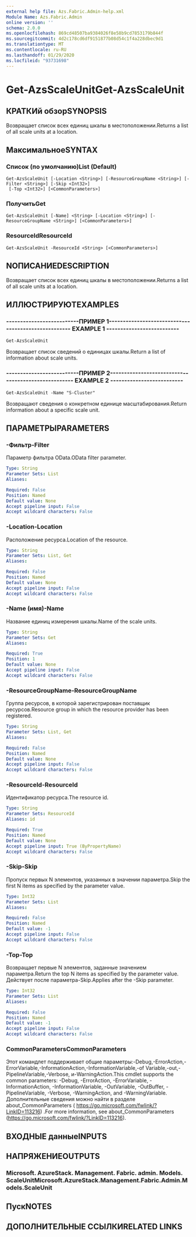 ```yaml
---
external help file: Azs.Fabric.Admin-help.xml
Module Name: Azs.Fabric.Admin
online version: ''
schema: 2.0.0
ms.openlocfilehash: 869cd48507ba9384026f8e58b9cd7853179b844f
ms.sourcegitcommit: 4d2c178cd6df9151877b08d54c1f4a228dbec9d1
ms.translationtype: MT
ms.contentlocale: ru-RU
ms.lasthandoff: 01/29/2020
ms.locfileid: "93731698"
---
```

# <span data-ttu-id="585b4-101">Get-AzsScaleUnit</span><span class="sxs-lookup"><span data-stu-id="585b4-101">Get-AzsScaleUnit</span></span>

## <span data-ttu-id="585b4-102">КРАТКИй обзор</span><span class="sxs-lookup"><span data-stu-id="585b4-102">SYNOPSIS</span></span>
<span data-ttu-id="585b4-103">Возвращает список всех единиц шкалы в местоположении.</span><span class="sxs-lookup"><span data-stu-id="585b4-103">Returns a list of all scale units at a location.</span></span>

## <span data-ttu-id="585b4-104">Максимальное</span><span class="sxs-lookup"><span data-stu-id="585b4-104">SYNTAX</span></span>

### <span data-ttu-id="585b4-105">Список (по умолчанию)</span><span class="sxs-lookup"><span data-stu-id="585b4-105">List (Default)</span></span>
```
Get-AzsScaleUnit [-Location <String>] [-ResourceGroupName <String>] [-Filter <String>] [-Skip <Int32>]
 [-Top <Int32>] [<CommonParameters>]
```

### <span data-ttu-id="585b4-106">Получить</span><span class="sxs-lookup"><span data-stu-id="585b4-106">Get</span></span>
```
Get-AzsScaleUnit [-Name] <String> [-Location <String>] [-ResourceGroupName <String>] [<CommonParameters>]
```

### <span data-ttu-id="585b4-107">ResourceId</span><span class="sxs-lookup"><span data-stu-id="585b4-107">ResourceId</span></span>
```
Get-AzsScaleUnit -ResourceId <String> [<CommonParameters>]
```

## <span data-ttu-id="585b4-108">NОПИСАНИЕ</span><span class="sxs-lookup"><span data-stu-id="585b4-108">DESCRIPTION</span></span>
<span data-ttu-id="585b4-109">Возвращает список всех единиц шкалы в местоположении.</span><span class="sxs-lookup"><span data-stu-id="585b4-109">Returns a list of all scale units at a location.</span></span>

## <span data-ttu-id="585b4-110">ИЛЛЮСТРИРУЮТ</span><span class="sxs-lookup"><span data-stu-id="585b4-110">EXAMPLES</span></span>

### <span data-ttu-id="585b4-111">--------------------------ПРИМЕР 1--------------------------</span><span class="sxs-lookup"><span data-stu-id="585b4-111">-------------------------- EXAMPLE 1 --------------------------</span></span>
```
Get-AzsScaleUnit
```

<span data-ttu-id="585b4-112">Возвращает список сведений о единицах шкалы.</span><span class="sxs-lookup"><span data-stu-id="585b4-112">Return a list of information about scale units.</span></span>

### <span data-ttu-id="585b4-113">--------------------------ПРИМЕР 2--------------------------</span><span class="sxs-lookup"><span data-stu-id="585b4-113">-------------------------- EXAMPLE 2 --------------------------</span></span>
```
Get-AzsScaleUnit -Name "S-Cluster"
```

<span data-ttu-id="585b4-114">Возвращают сведения о конкретном единице масштабирования.</span><span class="sxs-lookup"><span data-stu-id="585b4-114">Return information about a specific scale unit.</span></span>

## <span data-ttu-id="585b4-115">ПАРАМЕТРЫ</span><span class="sxs-lookup"><span data-stu-id="585b4-115">PARAMETERS</span></span>

### <span data-ttu-id="585b4-116">-Фильтр</span><span class="sxs-lookup"><span data-stu-id="585b4-116">-Filter</span></span>
<span data-ttu-id="585b4-117">Параметр фильтра OData.</span><span class="sxs-lookup"><span data-stu-id="585b4-117">OData filter parameter.</span></span>

```yaml
Type: String
Parameter Sets: List
Aliases: 

Required: False
Position: Named
Default value: None
Accept pipeline input: False
Accept wildcard characters: False
```

### <span data-ttu-id="585b4-118">-Location</span><span class="sxs-lookup"><span data-stu-id="585b4-118">-Location</span></span>
<span data-ttu-id="585b4-119">Расположение ресурса.</span><span class="sxs-lookup"><span data-stu-id="585b4-119">Location of the resource.</span></span>

```yaml
Type: String
Parameter Sets: List, Get
Aliases: 

Required: False
Position: Named
Default value: None
Accept pipeline input: False
Accept wildcard characters: False
```

### <span data-ttu-id="585b4-120">-Name (имя)</span><span class="sxs-lookup"><span data-stu-id="585b4-120">-Name</span></span>
<span data-ttu-id="585b4-121">Название единиц измерения шкалы.</span><span class="sxs-lookup"><span data-stu-id="585b4-121">Name of the scale units.</span></span>

```yaml
Type: String
Parameter Sets: Get
Aliases: 

Required: True
Position: 1
Default value: None
Accept pipeline input: False
Accept wildcard characters: False
```

### <span data-ttu-id="585b4-122">-ResourceGroupName</span><span class="sxs-lookup"><span data-stu-id="585b4-122">-ResourceGroupName</span></span>
<span data-ttu-id="585b4-123">Группа ресурсов, в которой зарегистрирован поставщик ресурсов.</span><span class="sxs-lookup"><span data-stu-id="585b4-123">Resource group in which the resource provider has been registered.</span></span>

```yaml
Type: String
Parameter Sets: List, Get
Aliases: 

Required: False
Position: Named
Default value: None
Accept pipeline input: False
Accept wildcard characters: False
```

### <span data-ttu-id="585b4-124">-ResourceId</span><span class="sxs-lookup"><span data-stu-id="585b4-124">-ResourceId</span></span>
<span data-ttu-id="585b4-125">Идентификатор ресурса.</span><span class="sxs-lookup"><span data-stu-id="585b4-125">The resource id.</span></span>

```yaml
Type: String
Parameter Sets: ResourceId
Aliases: id

Required: True
Position: Named
Default value: None
Accept pipeline input: True (ByPropertyName)
Accept wildcard characters: False
```

### <span data-ttu-id="585b4-126">-Skip</span><span class="sxs-lookup"><span data-stu-id="585b4-126">-Skip</span></span>
<span data-ttu-id="585b4-127">Пропуск первых N элементов, указанных в значении параметра.</span><span class="sxs-lookup"><span data-stu-id="585b4-127">Skip the first N items as specified by the parameter value.</span></span>

```yaml
Type: Int32
Parameter Sets: List
Aliases: 

Required: False
Position: Named
Default value: -1
Accept pipeline input: False
Accept wildcard characters: False
```

### <span data-ttu-id="585b4-128">-Top</span><span class="sxs-lookup"><span data-stu-id="585b4-128">-Top</span></span>
<span data-ttu-id="585b4-129">Возвращает первые N элементов, заданные значением параметра.</span><span class="sxs-lookup"><span data-stu-id="585b4-129">Return the top N items as specified by the parameter value.</span></span>
<span data-ttu-id="585b4-130">Действует после параметра-Skip.</span><span class="sxs-lookup"><span data-stu-id="585b4-130">Applies after the -Skip parameter.</span></span>

```yaml
Type: Int32
Parameter Sets: List
Aliases: 

Required: False
Position: Named
Default value: -1
Accept pipeline input: False
Accept wildcard characters: False
```

### <span data-ttu-id="585b4-131">CommonParameters</span><span class="sxs-lookup"><span data-stu-id="585b4-131">CommonParameters</span></span>
<span data-ttu-id="585b4-132">Этот командлет поддерживает общие параметры:-Debug,-ErrorAction,-ErrorVariable,-InformationAction,-InformationVariable,-of Variable,-out,-PipelineVariable,-Verbose, и-WarningAction.</span><span class="sxs-lookup"><span data-stu-id="585b4-132">This cmdlet supports the common parameters: -Debug, -ErrorAction, -ErrorVariable, -InformationAction, -InformationVariable, -OutVariable, -OutBuffer, -PipelineVariable, -Verbose, -WarningAction, and -WarningVariable.</span></span> <span data-ttu-id="585b4-133">Дополнительные сведения можно найти в разделе about_CommonParameters ( https://go.microsoft.com/fwlink/?LinkID=113216) .</span><span class="sxs-lookup"><span data-stu-id="585b4-133">For more information, see about_CommonParameters (https://go.microsoft.com/fwlink/?LinkID=113216).</span></span>

## <span data-ttu-id="585b4-134">ВХОДНЫЕ данные</span><span class="sxs-lookup"><span data-stu-id="585b4-134">INPUTS</span></span>

## <span data-ttu-id="585b4-135">НАПРЯЖЕНИЕ</span><span class="sxs-lookup"><span data-stu-id="585b4-135">OUTPUTS</span></span>

### <span data-ttu-id="585b4-136">Microsoft. AzureStack. Management. Fabric. admin. Models. ScaleUnit</span><span class="sxs-lookup"><span data-stu-id="585b4-136">Microsoft.AzureStack.Management.Fabric.Admin.Models.ScaleUnit</span></span>

## <span data-ttu-id="585b4-137">Пуск</span><span class="sxs-lookup"><span data-stu-id="585b4-137">NOTES</span></span>

## <span data-ttu-id="585b4-138">ДОПОЛНИТЕЛЬНЫЕ ССЫЛКИ</span><span class="sxs-lookup"><span data-stu-id="585b4-138">RELATED LINKS</span></span>

